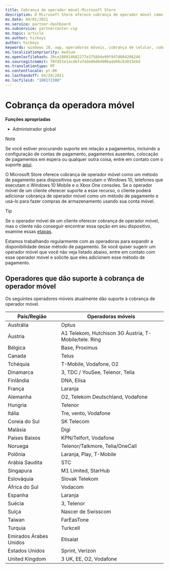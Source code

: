 ```yaml
---
title: Cobrança de operador móvel-Microsoft Store
description: O Microsoft Store oferece cobrança de operador móvel como um método de pagamento para operadores móveis que dão suporte a esse recurso.
ms.date: 04/01/2021
ms.service: partner-dashboard
ms.subservice: partnercenter-csp
ms.topic: article
ms.author: hickeys
author: hickeys
keywords: windows 10, uwp, operadoras móveis, cobrança de celular, cobrança da operadora móvel
ms.localizationpriority: medium
ms.openlocfilehash: 20ce286814682277e375894e99f947d084206246
ms.sourcegitcommit: f8fd51e1acdbfafdde86d6490bade66c63033ebd
ms.translationtype: MT
ms.contentlocale: pt-BR
ms.lasthandoff: 04/28/2021
ms.locfileid: "108172380"
---
```

# <a name="mobile-operator-billing"></a>Cobrança da operadora móvel

**Funções apropriadas**

- Administrador global

> [!NOTE]
> Se você estiver procurando suporte em relação a pagamentos, incluindo a configuração de contas de pagamento, pagamentos ausentes, colocação de pagamentos em espera ou qualquer outra coisa, entre em contato com o suporte [aqui](https://developer.microsoft.com/windows/support).

O Microsoft Store oferece cobrança de operador móvel como um método de pagamento para dispositivos que executam o Windows 10, telefones que executam o Windows 10 Mobile e o Xbox One consoles. Se o operador móvel de um cliente oferecer suporte a esse recurso, o cliente poderá adicionar cobrança de operador móvel como um método de pagamento e usá-lo para fazer compras de armazenamento usando sua conta móvel.

> [!TIP]
> Se o operador móvel de um cliente oferecer cobrança de operador móvel, mas o cliente não conseguir encontrar essa opção em seu dispositivo, examine essas [etapas](https://support.microsoft.com/instantanswers/b25d6dd6-fb8b-3710-1e13-4d30eb01b51f).

Estamos trabalhando regularmente com as operadoras para expandir a disponibilidade desse método de pagamento. Se você quiser sugerir um operador móvel que você não veja listado abaixo, entre em contato com esse operador móvel e solicite que eles adicionem esse método de pagamento.

## <a name="operators-that-support-mobile-operator-billing"></a>Operadores que dão suporte à cobrança de operador móvel

Os seguintes operadores móveis atualmente dão suporte à cobrança de operador móvel.

| País/Região       | Operadoras móveis                                        |
|----------------------|---------------------------------------------------------|
| Austrália            | Optus                                                   |
| Áustria              | A1 Telekom, Hutchison 3G Áustria, T-Mobile/tele. Ring  |
| Bélgica              | Base, Proximus                                          |
| Canada               | Telus                                                   |
| Tchéquia              | T-Mobile, Vodafone, O2                                  |
| Dinamarca              | 3, TDC / YouSee, Telenor, Telia                         |
| Finlândia              | DNA, Elisa                                              |
| França               | Laranja                                                  |
| Alemanha              | O2, Telekom Deutschland, Vodafone                       |
| Hungria              | Telenor                                                 |
| Itália                | Tre, vento, Vodafone                                     |
| Coreia do Sul                | SK Telecom                                              |
| Malásia             | Digi                                                    |
| Países Baixos          | KPN/Telfort, Vodafone                                 |
| Noruega               | Telenor/Talkmore, Telia/OneCall                     |
| Polônia               | Laranja, Play, T-Mobile                                  |
| Arábia Saudita         | STC                                                     |
| Singapura            | M1 Limited, StarHub                                     |
| Eslováquia             | Slovak Telekom                                          |
| África do Sul         | Vodacom                                                 |
| Espanha                | Laranja                                                  |
| Suécia               | 3, Telenor                                              |
| Suíça          | Nascer de Swisscom                                       |
| Taiwan               | FarEasTone                                              |
| Turquia               | Turkcell                                                |
| Emirados Árabes Unidos | Etisalat                                                |
| Estados Unidos        | Sprint, Verizon                                         |
| United Kingdom       | 3 UK, EE, O2, Vodafone                                 |
